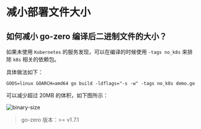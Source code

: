 # 减小部署文件大小

## 如何减小 go-zero 编译后二进制文件的大小？

如果未使用 `Kubernetes` 的服务发现，可以在编译的时候使用 `-tags no_k8s` 来排除 `k8s` 相关的依赖包。

具体做法如下：

`GOOS=linux GOARCH=amd64 go build -ldflags="-s -w" -tags no_k8s demo.go`

可以减少超过 20MB 的体积，如下图所示：

![binary-size](/img/content/reduce-binary-size.jpg)

> go-zero 版本：>= v1.7.1
